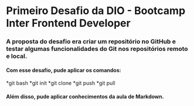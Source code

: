 # Primeiro Desafio da DIO - Bootcamp Inter Frontend Developer
### A proposta do desafio era criar um repositório no GitHub e testar algumas funcionalidades do Git nos repositórios remoto e local.
#### Com esse desafio, pude aplicar os comandos: 
*git bash
*git init
*git clone
*git push
*git pull
#### Além disso, pude aplicar conhecimentos da aula de **Markdown**.
